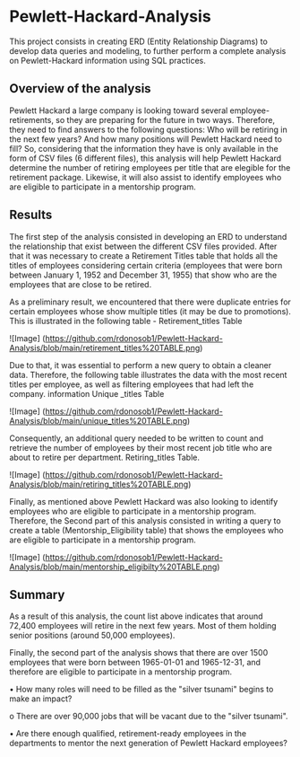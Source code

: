 # Pewlett-Hackard-Analysis
This project consists in creating ERD (Entity Relationship Diagrams) to develop data queries and modeling, to further perform a complete analysis on Pewlett-Hackard information using SQL practices.


## Overview of the analysis
Pewlett Hackard a large company is looking toward several employee-retirements, so they are preparing for the future in two ways. Therefore, they need to find answers to the following questions: Who will be retiring in the next few years? And how many positions will Pewlett Hackard need to fill? So, considering that the information they have is only available in the form of CSV files (6 different files), this analysis will help Pewlett Hackard determine the number of retiring employees per title that are elegible for the retirement package. Likewise, it will also assist to identify employees who are eligible to participate in a mentorship program. 

## Results
The first step of the analysis consisted in developing an ERD to understand the relationship that exist between the different CSV files provided. After that it was necessary to create a Retirement Titles table that holds all the titles of employees considering certain criteria (employees that were born between January 1, 1952 and December 31, 1955) that show who are the employees that are close to be retired.

As a preliminary result, we encountered that there were duplicate entries for certain employees whose show multiple titles (it may be due to promotions). This is illustrated in the following table - Retirement_titles Table

![Image] (https://github.com/rdonosob1/Pewlett-Hackard-Analysis/blob/main/retirement_titles%20TABLE.png)

Due to that, it was essential to perform a new query to obtain a cleaner data. Therefore, the following table illustrates the data with the most recent titles per employee, as well as filtering employees that had left the company.  information Unique _titles Table

![Image] (https://github.com/rdonosob1/Pewlett-Hackard-Analysis/blob/main/unique_titles%20TABLE.png)

Consequently, an additional query needed to be written to count and retrieve the number of employees by their most recent job title who are about to retire per department. Retiring_titles Table.

![Image] (https://github.com/rdonosob1/Pewlett-Hackard-Analysis/blob/main/retiring_titles%20TABLE.png)

Finally, as mentioned above Pewlett Hackard was also looking to identify employees who are eligible to participate in a mentorship program. Therefore, the Second part of this analysis consisted in writing a query to create a table (Mentorship_Eligibility table) that shows the employees who are eligible to participate in a mentorship program. 

![Image] (https://github.com/rdonosob1/Pewlett-Hackard-Analysis/blob/main/mentorship_eligibilty%20TABLE.png)

## Summary
As a result of this analysis, the count list above indicates that around 72,400 employees will retire in the next few years. Most of them holding senior positions (around 50,000 employees).  

Finally, the second part of the analysis shows that there are over 1500 employees that were born between 1965-01-01 and 1965-12-31, and therefore are eligible to participate in a mentorship program.

•	How many roles will need to be filled as the "silver tsunami" begins to make an impact?
 
 o	There are over 90,000 jobs that will be vacant due to the "silver tsunami".

•	Are there enough qualified, retirement-ready employees in the departments to mentor the next generation of Pewlett Hackard employees?

